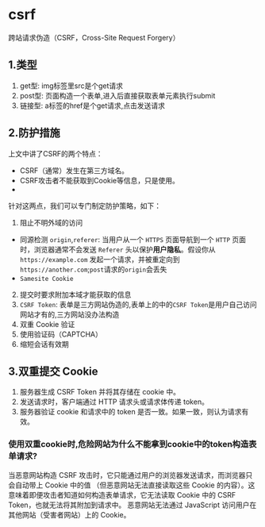 # csrf
跨站请求伪造（CSRF，Cross-Site Request Forgery）

## 1.类型
1. get型: img标签里src是个get请求
2. post型: 页面构造一个表单,进入后直接获取表单元素执行submit
3. 链接型: a标签的href是个get请求,点击发送请求

## 2.防护措施
上文中讲了CSRF的两个特点：
- CSRF（通常）发生在第三方域名。
- CSRF攻击者不能获取到Cookie等信息，只是使用。
- 
针对这两点，我们可以专门制定防护策略，如下：
1. 阻止不明外域的访问
  - 同源检测 `origin`,`referer`: 当用户从一个 `HTTPS` 页面导航到一个 `HTTP` 页面时，浏览器通常不会发送 `Referer` 头以保护**用户隐私**。假设你从 `https://example.com` 发起一个请求，并被重定向到 `https://another.com`;`post`请求的`origin`会丢失
  - `Samesite Cookie`
2. 提交时要求附加本域才能获取的信息
  1. `CSRF Token`: 表单是三方网站伪造的,表单上的中的`CSRF Token`是用户自己访问网站才有的,三方网站没办法构造
  2. 双重 Cookie 验证
  3. 使用验证码（CAPTCHA）
  4. 缩短会话有效期
## 3.双重提交 Cookie
1. 服务器生成 CSRF Token 并将其存储在 cookie 中。
2. 发送请求时，客户端通过 HTTP 请求头或请求体传递 token。
3. 服务器验证 cookie 和请求中的 token 是否一致。如果一致，则认为请求有效。
### 使用双重cookie时,危险网站为什么不能拿到cookie中的token构造表单请求?
当恶意网站构造 CSRF 攻击时，它只能通过用户的浏览器发送请求，而浏览器只会自动带上 Cookie 中的值
（但恶意网站无法直接读取这些 Cookie 的内容）。这意味着即便攻击者知道如何构造表单请求，它无法读取 Cookie 中的 CSRF Token，也就无法将其附加到请求中。
恶意网站无法通过 JavaScript 访问用户在其他网站（受害者网站）上的 Cookie。